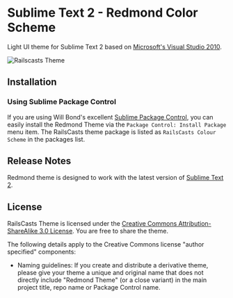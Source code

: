 # Sublime Text 2 - Redmond Color Scheme

Light UI theme for Sublime Text 2 based on [Microsoft's Visual Studio 2010](http://msdn.microsoft.com/en-us/library/dd547188%28v=vs.100%29.aspx).


![Railscasts Theme](http://cl.ly/2F1T1a3a2T1Z2c3F071W/Screen%20Shot%202012-07-06%20at%208.26.52%20AM.png "Railscasts Theme")

## Installation

### Using Sublime Package Control

If you are using Will Bond's excellent [Sublime Package Control](http://wbond.net/sublime_packages/package_control), you can easily install the Redmond Theme via the `Package Control: Install Package` menu item. The RailsCasts theme package is listed as `RailsCasts Colour Scheme` in the packages list.


## Release Notes

Redmond theme is designed to work with the latest version of [Sublime Text 2](http://www.sublimetext.com/dev).

## License

RailsCasts Theme is licensed under the [Creative Commons Attribution-ShareAlike 3.0 License](http://creativecommons.org/licenses/by-sa/3.0/). You are free to share the theme.

The following details apply to the Creative Commons license "author specified" components:

* Naming guidelines: If you create and distribute a derivative theme, please give your theme a unique and original name that does not directly include "Redmond Theme" (or a close variant) in the main project title, repo name or Package Control name.